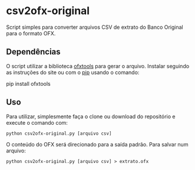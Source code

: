 # csv2ofx-original

Script simples para converter arquivos CSV de extrato do Banco Original para o formato OFX.

## Dependências

O script utilizar a biblioteca [ofxtools](https://pypi.org/project/ofxtools/) para gerar o arquivo. Instalar seguindo
as instruções do site ou com o [pip](https://pypi.org/project/pip/) usando o comando:

   pip install ofxtools

## Uso

Para utilizar, simplesmente faça o clone ou download do repositório e execute o comando com:

```
python csv2ofx-original.py [arquivo csv]
```

O conteúdo do OFX será direcionado para a saída padrão. Para salvar num arquivo:

```
python csv2ofx-original.py [arquivo csv] > extrato.ofx
```


